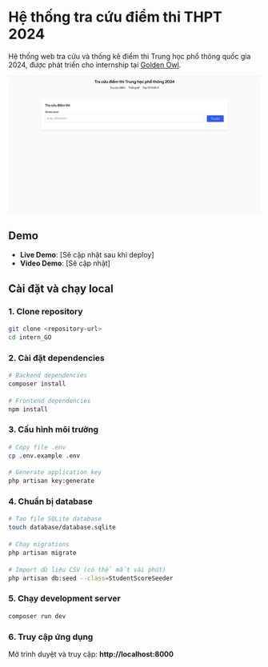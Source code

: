 # Hệ thống tra cứu điểm thi THPT 2024

Hệ thống web tra cứu và thống kê điểm thi Trung học phổ thông quốc gia 2024, được phát triển cho internship tại [Golden Owl](https://goldenowl.asia).

![Preview](./screenshots/mockup-ui.png)

## Demo

- **Live Demo**: [Sẽ cập nhật sau khi deploy]
- **Video Demo**: [Sẽ cập nhật]

## Cài đặt và chạy local

### 1. Clone repository

```bash
git clone <repository-url>
cd intern_GO
```

### 2. Cài đặt dependencies

```bash
# Backend dependencies
composer install

# Frontend dependencies  
npm install
```

### 3. Cấu hình môi trường

```bash
# Copy file .env
cp .env.example .env

# Generate application key
php artisan key:generate
```

### 4. Chuẩn bị database

```bash
# Tạo file SQLite database
touch database/database.sqlite

# Chạy migrations
php artisan migrate

# Import dữ liệu CSV (có thể mất vài phút)
php artisan db:seed --class=StudentScoreSeeder
```

### 5. Chạy development server
```bash
composer run dev
```

### 6. Truy cập ứng dụng

Mở trình duyệt và truy cập: **http://localhost:8000**
